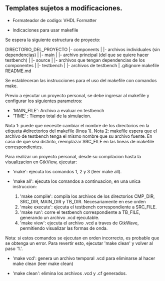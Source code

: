 Templates sujetos a modificaciones.
-------------------------------------------------


- Formateador de codigo: VHDL Formatter


- Indicaciones para usar makefile

Se espera la siguiente estructura de proyecto:

DIRECTORIO_DEL_PROYECTO
|- components
|   |- archivos individuales (sin dependencias)
|
|- main
|   |- archivo principal (del que se quiere hacer testbench)
|
|- source
|   |- archivos que tengan dependencias de los componentes
|
|- testbench
|   |- archivos de testbench
|
.gitignore
makefile
README.md

    

Se estableceran las instrucciones para el uso del makefile con comandos make.

Previo a ejecutar un proyecto personal, se debe ingresar al makefile y configurar los siguientes parametros:
- 'MAIN_FILE': Archivo a evaluar en testbench
- 'TIME'    : Tiempo total de la simulacion.

Nota 1: puede que necesite cambiar el nombre de los directorios en la etiqueta #directorios del makefile (linea 1).
Nota 2: makefile espera que el archivo de testbench tenga el mismo nombre que su archivo fuente. En caso de que sea distinto, reemplazar SRC_FILE en las lineas de makefile correspondientes.



Para realizar un proyecto personal, desde su compilacion hasta la visualizacion en GtkView, ejecutar:

* 'make': ejecuta los comandos 1, 2 y 3 (leer make all).

* 'make all': ejecuta los comandos a continuacion, en una unica instruccion:
    1. 'make compile': compila los archivos de los directorios CMP_DIR, SRC_DIR, MAIN_DIR y TB_DIR. Necesariamente en ese orden
    2. 'make execute': ejecuta el testbench correspondiente a SRC_FILE.
    3. 'make run': corre el testbench correspondiente a TB_FILE, generando un archivo .vcd ejecutable.
    4. 'make view': ejecuta el archivo .vcd a traves de GtkWave, permitiendo visualizar las formas de onda.

Nota: si estos comandos se ejecutan en orden incorrecto, es probable que se obtenga un error. Para revertir esto, ejecutar 'make clean' y volver al paso '1.'.


* 'make vcd': genera un archivo temporal .vcd para eliminarse al hacer make clean (leer make clean)

* 'make clean': elimina los archivos .vcd y .cf generados. 
